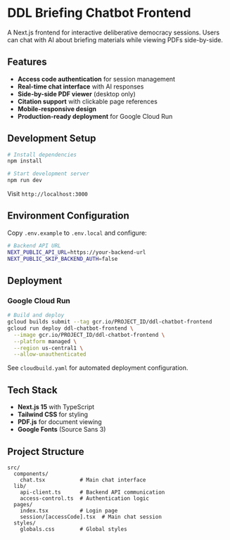 # DDL Briefing Chatbot Frontend

A Next.js frontend for interactive deliberative democracy sessions. Users can chat with AI about briefing materials while viewing PDFs side-by-side.

## Features

- **Access code authentication** for session management
- **Real-time chat interface** with AI responses
- **Side-by-side PDF viewer** (desktop only)
- **Citation support** with clickable page references
- **Mobile-responsive design**
- **Production-ready deployment** for Google Cloud Run

## Development Setup

```bash
# Install dependencies
npm install

# Start development server
npm run dev
```

Visit `http://localhost:3000`

## Environment Configuration

Copy `.env.example` to `.env.local` and configure:

```bash
# Backend API URL
NEXT_PUBLIC_API_URL=https://your-backend-url
NEXT_PUBLIC_SKIP_BACKEND_AUTH=false
```

## Deployment

### Google Cloud Run

```bash
# Build and deploy
gcloud builds submit --tag gcr.io/PROJECT_ID/ddl-chatbot-frontend
gcloud run deploy ddl-chatbot-frontend \
  --image gcr.io/PROJECT_ID/ddl-chatbot-frontend \
  --platform managed \
  --region us-central1 \
  --allow-unauthenticated
```

See `cloudbuild.yaml` for automated deployment configuration.

## Tech Stack

- **Next.js 15** with TypeScript
- **Tailwind CSS** for styling
- **PDF.js** for document viewing
- **Google Fonts** (Source Sans 3)

## Project Structure

```
src/
  components/
    chat.tsx           # Main chat interface
  lib/
    api-client.ts      # Backend API communication
    access-control.ts  # Authentication logic
  pages/
    index.tsx          # Login page
    session/[accessCode].tsx  # Main chat session
  styles/
    globals.css        # Global styles
```
